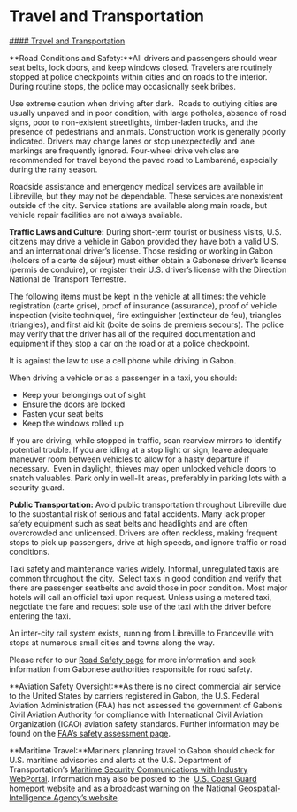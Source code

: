 # Travel and Transportation

[#### Travel and Transportation](javascript:void(0); "Travel and Transportation")

**Road Conditions and Safety:**All drivers and passengers should wear seat belts, lock doors, and keep windows closed. Travelers are routinely stopped at police checkpoints within cities and on roads to the interior. During routine stops, the police may occasionally seek bribes.

Use extreme caution when driving after dark.  Roads to outlying cities are usually unpaved and in poor condition, with large potholes, absence of road signs, poor to non-existent streetlights, timber-laden trucks, and the presence of pedestrians and animals. Construction work is generally poorly indicated. Drivers may change lanes or stop unexpectedly and lane markings are frequently ignored. Four-wheel drive vehicles are recommended for travel beyond the paved road to Lambaréné, especially during the rainy season.

Roadside assistance and emergency medical services are available in Libreville, but they may not be dependable. These services are nonexistent outside of the city. Service stations are available along main roads, but vehicle repair facilities are not always available.

**Traffic Laws and Culture:** During short-term tourist or business visits, U.S. citizens may drive a vehicle in Gabon provided they have both a valid U.S. and an international driver’s license. Those residing or working in Gabon (holders of a carte de séjour) must either obtain a Gabonese driver’s license (permis de conduire), or register their U.S. driver’s license with the Direction National de Transport Terrestre.

The following items must be kept in the vehicle at all times: the vehicle registration (carte grise), proof of insurance (assurance), proof of vehicle inspection (visite technique), fire extinguisher (extincteur de feu), triangles (triangles), and first aid kit (boite de soins de premiers secours). The police may verify that the driver has all of the required documentation and equipment if they stop a car on the road or at a police checkpoint.

It is against the law to use a cell phone while driving in Gabon.

When driving a vehicle or as a passenger in a taxi, you should:

* Keep your belongings out of sight
* Ensure the doors are locked
* Fasten your seat belts
* Keep the windows rolled up

If you are driving, while stopped in traffic, scan rearview mirrors to identify potential trouble. If you are idling at a stop light or sign, leave adequate maneuver room between vehicles to allow for a hasty departure if necessary.  Even in daylight, thieves may open unlocked vehicle doors to snatch valuables. Park only in well-lit areas, preferably in parking lots with a security guard.

**Public Transportation:** Avoid public transportation throughout Libreville due to the substantial risk of serious and fatal accidents. Many lack proper safety equipment such as seat belts and headlights and are often overcrowded and unlicensed. Drivers are often reckless, making frequent stops to pick up passengers, drive at high speeds, and ignore traffic or road conditions.

Taxi safety and maintenance varies widely. Informal, unregulated taxis are common throughout the city.  Select taxis in good condition and verify that there are passenger seatbelts and avoid those in poor condition. Most major hotels will call an official taxi upon request. Unless using a metered taxi, negotiate the fare and request sole use of the taxi with the driver before entering the taxi.

An inter-city rail system exists, running from Libreville to Franceville with stops at numerous small cities and towns along the way. 

Please refer to our [Road Safety page](http://travel.state.gov/content/passports/english/go/safety/road.html) for more information and seek information from Gabonese authorities responsible for road safety.

**Aviation Safety Oversight:**As there is no direct commercial air service to the United States by carriers registered in Gabon, the U.S. Federal Aviation Administration (FAA) has not assessed the government of Gabon’s Civil Aviation Authority for compliance with International Civil Aviation Organization (ICAO) aviation safety standards. Further information may be found on the [FAA’s safety assessment page](http://www.faa.gov/about/initiatives/iasa/).

**Maritime Travel:**Mariners planning travel to Gabon should check for U.S. maritime advisories and alerts at the U.S. Department of Transportation’s [Maritime Security Communications with Industry WebPortal](http://www.marad.dot.gov/msci). Information may also be posted to the  [U.S. Coast Guard homeport website](https://homeport.uscg.mil/) and as a broadcast warning on the [National Geospatial-Intelligence Agency’s website](https://msi.nga.mil/NGAPortal/MSI.portal;jsessionid=JNQ7YvGFT3NyQqvhKxlxFwyk1n1DFqshyKphwwT8Nh75XyWCBQnH!2105571521!-1841564034?_nfpb=true&_st=&_pageLabel=msi_portal_page_63).